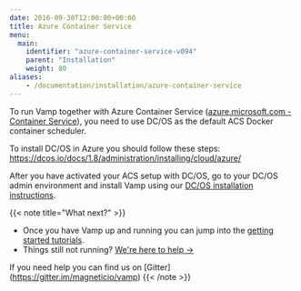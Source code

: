 ```yaml
---
date: 2016-09-30T12:00:00+00:00
title: Azure Container Service
menu:
  main:
    identifier: "azure-container-service-v094"
    parent: "Installation"
    weight: 80
aliases:
    - /documentation/installation/azure-container-service
---
```


To run Vamp together with Azure Container Service ([azure.microsoft.com - Container Service](https://azure.microsoft.com/en-us/services/container-service/)), you need to use DC/OS as the default ACS Docker container scheduler. 

To install DC/OS in Azure you should follow these steps: https://dcos.io/docs/1.8/administration/installing/cloud/azure/

After you have activated your ACS setup with DC/OS, go to your DC/OS admin environment and install Vamp using our [DC/OS installation instructions](/documentation/installation/v0.9.4/dcos/).


{{< note title="What next?" >}}

* Once you have Vamp up and running you can jump into the [getting started tutorials](/documentation/tutorials/overview).
* Things still not running? [We're here to help →](https://github.com/magneticio/vamp/issues)

If you need help you can find us on [Gitter] (https://gitter.im/magneticio/vamp)
{{< /note >}}
